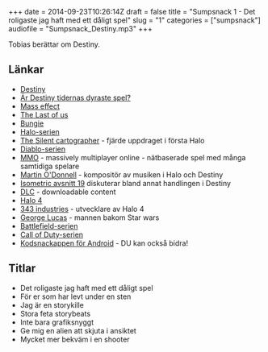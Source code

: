 +++
date = 2014-09-23T10:26:14Z
draft = false
title = "Sumpsnack 1 - Det roligaste jag haft med ett dåligt spel"
slug = "1"
categories = ["sumpsnack"]
audiofile = "Sumpsnack_Destiny.mp3"
+++

Tobias berättar om Destiny.

## Länkar ##

* [Destiny](http://en.wikipedia.org/wiki/Destiny_%28video_game%29)
* [Är Destiny tidernas dyraste spel?](http://www.telegraph.co.uk/technology/video-games/11084023/Is-Destiny-the-most-expensive-video-game-ever-made.html)
* [Mass effect](http://en.wikipedia.org/wiki/Mass_Effect)
* [The Last of us](http://en.wikipedia.org/wiki/The_Last_of_Us#Downloadable_content)
* [Bungie](http://en.wikipedia.org/wiki/Bungie#Developed_games)
* [Halo-serien](http://en.wikipedia.org/wiki/Halo_%28series%29)
* [The Silent cartographer](http://halo.wikia.com/wiki/The_Silent_Cartographer) - fjärde uppdraget i första Halo
* [Diablo-serien](http://en.wikipedia.org/wiki/Diablo_%28series%29)
* [MMO](http://sv.wikipedia.org/wiki/MMORPG) - massively multiplayer online - nätbaserade spel med många samtidiga spelare
* [Martin O'Donnell](http://en.wikipedia.org/wiki/Martin_O'Donnell) - kompositör av musiken i Halo och Destiny
* [Isometric avsnitt 19](http://5by5.tv/isometric/19) diskuterar bland annat handlingen i Destiny
* [DLC](http://en.wikipedia.org/wiki/Downloadable_content) - downloadable content
* [Halo 4](http://en.wikipedia.org/wiki/Halo_4)
* [343 industries](http://en.wikipedia.org/wiki/343_Industries) - utvecklare av Halo 4
* [George Lucas](http://en.wikipedia.org/wiki/George_Lucas) - mannen bakom Star wars
* [Battlefield-serien](http://en.wikipedia.org/wiki/Battlefield_%28series%29)
* [Call of Duty-serien](http://en.wikipedia.org/wiki/Call_of_Duty)
* [Kodsnackappen för Android](https://github.com/kodsnack/kodsnack-android) - DU kan också bidra!

## Titlar ##
* Det roligaste jag haft med ett dåligt spel
* För er som har levt under en sten
* Jag är en storykille
* Stora feta storybeats
* Inte bara grafiksnyggt
* Ge mig en alien att skjuta i ansiktet
* Mycket mer bekväm i en shooter
